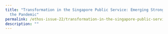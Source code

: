 ```yaml
---
title: "Transformation in the Singapore Public Service: Emerging Stronger from
  the Pandemic"
permalink: /ethos-issue-22/transformation-in-the-singapore-public-service-emerging-stronger-from-the-pandemic/
description: ""
---
```

